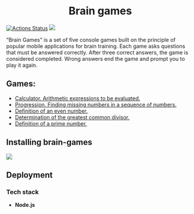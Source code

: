 <h1 style='text-align: center;'>Brain games</h1>

[![Actions Status](https://github.com/BlackBeard92/frontend-project-44/actions/workflows/hexlet-check.yml/badge.svg)](https://github.com/BlackBeard92/frontend-project-44/actions) <a href="https://codeclimate.com/github/BlackBeard92/frontend-project-44/maintainability"><img src="https://api.codeclimate.com/v1/badges/9a6c85f314b7a92b0731/maintainability" /></a>

“Brain Games” is a set of five console games built on the principle of popular mobile applications for brain training. Each game asks questions that must be answered correctly. After three correct answers, the game is considered completed. Wrong answers end the game and prompt you to play it again.
## Games:
- <a href="https://asciinema.org/a/616791" target="_blank">Calculator. Arithmetic expressions to be evaluated.</a>
- <a href="https://asciinema.org/a/617284" target="_blank">Progression. Finding missing numbers in a sequence of numbers.</a>
- <a href="https://asciinema.org/a/617573" target="_blank">Definition of an even number.</a>
- <a href="https://asciinema.org/a/616810" target="_blank">Determination of the greatest common divisor.</a>
- <a href="https://asciinema.org/a/617570" target="_blank">Definition of a prime number.</a>
## Installing brain-games
<a href="https://asciinema.org/a/617577" target="_blank"><img src="https://asciinema.org/a/617577.svg" /></a>

## Deployment
### Tech stack
- **Node.js**